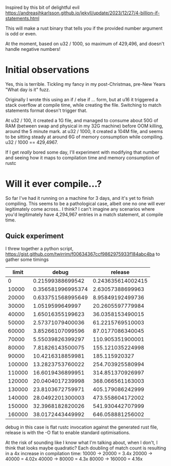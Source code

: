 Inspired by this bit of delightful evil https://andreasjhkarlsson.github.io/jekyll/update/2023/12/27/4-billion-if-statements.html

This will make a rust binary that tells you if the provided number argument is odd or even.

At the moment, based on u32 / 1000, so maximum of 429,496, and doesn't handle negative numbers!

# Initial observations

Yes, this is terrible.  Tickling my fancy in my post-Christmas, pre-New Years "What day is it" fuzz.

Originally I wrote this using an if / else if ... form, but at u16 it triggered a stack overflow at compile time, while creating the file.
Switching to match statements format doesn't trigger that.

At u32 / 100, it created a 1G file, and managed to consume about 50G of RAM (between swap and physical in my 32G machine) before OOM killing, around the 5 minute mark.
at u32 / 1000, it created a 104M file, and seems to be sitting steady at around 6G of memory consumption while compiling.  u32 / 1000 == 429,4967.

If I get _really_ bored some day, I'll experiment with modifying that number and seeing how it maps to compilation time and memory consumption of rustc

# Will it ever compile...?

So far I've had it running on a machine for 3 days, and it's yet to finish compiling.  This seems to be a pathological case, albeit one no one will ever legitimately come across.. I think?
I can't imagine any scenarios where you'd legitimately have 4,294,967 entries in a match statement, at compile time.

## Quick experiment

I threw together a python script, https://gist.github.com/twirrim/f00634367ccf9862975933f184abc4ba to gather some timings

| limit  | debug             | release           |
|--------|-------------------|-------------------|
| 0      | 0.21599388699542  | 0.243635614002415 |
| 10000  | 0.356581996995374 | 2.63057388699963  |
| 20000  | 0.633751568995649 | 8.95849192499736  |
| 30000  | 1.0519599649997   | 20.2605597779984  |
| 40000  | 1.65016355199623  | 36.0358153490015  |
| 50000  | 2.57371079400036  | 61.2215769510003  |
| 60000  | 3.85266107099596  | 87.0177086340045  |
| 70000  | 5.55039826399297  | 110.905351900001  |
| 80000  | 7.81826143500075  | 155.121035224998  |
| 90000  | 10.4216318859981  | 185.115920327     |
| 100000 | 13.2823753760022  | 254.703925580994  |
| 110000 | 16.6019436899951  | 314.851370926997  |
| 120000 | 20.0404017239998  | 368.066561163003  |
| 130000 | 23.8103672759971  | 405.179086242999  |
| 140000 | 28.0492201300003  | 473.558604172002  |
| 150000 | 32.3968182820026  | 541.930442707999  |
| 160000 | 38.0172443449992  | 646.058881256002  |

debug in this case is flat rustc invocation against the generated rust file, release is with the -O flat to enable standard optimisations.

At the risk of sounding like I know what I'm talking about, when I don't, I think that looks maybe quadratic?  Each doubling of match count is resulting in a 4x increase in compilation time:
10000 -> 20000 = 3.4x
20000 -> 40000 = 4.02x
40000 -> 80000 = 4.3x
80000 -> 160000 = 4.16x
